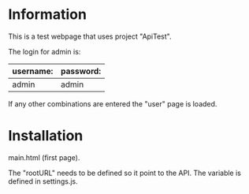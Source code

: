 # Information
This is a test webpage that uses project "ApiTest".

The login for admin is:

|username:| password:|
|---|---|
|admin| admin|

If any other combinations are entered the "user" page is loaded.

# Installation
main.html (first page).

The "rootURL" needs to be defined so it point to the API.
The variable is defined in settings.js.
